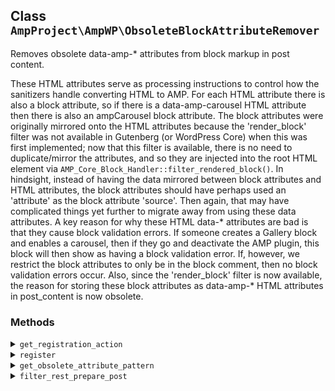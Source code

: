 ## Class `AmpProject\AmpWP\ObsoleteBlockAttributeRemover`

Removes obsolete data-amp-* attributes from block markup in post content.

These HTML attributes serve as processing instructions to control how the sanitizers handle converting HTML to AMP. For each HTML attribute there is also a block attribute, so if there is a data-amp-carousel HTML attribute then there is also an ampCarousel block attribute. The block attributes were originally mirrored onto the HTML attributes because the &#039;render_block&#039; filter was not available in Gutenberg (or WordPress Core) when this was first implemented; now that this filter is available, there is no need to duplicate/mirror the attributes, and so they are injected into the root HTML element via `AMP_Core_Block_Handler::filter_rendered_block()`. In hindsight, instead of having the data mirrored between block attributes and HTML attributes, the block attributes should have perhaps used an &#039;attribute&#039; as the block attribute &#039;source&#039;. Then again, that may have complicated things yet further to migrate away from using these data attributes. A key reason for why these HTML data-* attributes are bad is that they cause block validation errors. If someone creates a Gallery block and enables a carousel, then if they go and deactivate the AMP plugin, this block will then show as having a block validation error. If, however, we restrict the block attributes to only be in the block comment, then no block validation errors occur. Also, since the &#039;render_block&#039; filter is now available, the reason for storing these block attributes as data-amp-* HTML attributes in post_content is now obsolete.

### Methods
<details>
<summary><code>get_registration_action</code></summary>

```php
static public get_registration_action()
```

Get registration action.


</details>
<details>
<summary><code>register</code></summary>

```php
public register()
```

Register the service with the system.


</details>
<details>
<summary><code>get_obsolete_attribute_pattern</code></summary>

```php
protected get_obsolete_attribute_pattern()
```

Get obsolete attribute regular expression to match the obsolete attribute key/value pair in an HTML start tag.

.


</details>
<details>
<summary><code>filter_rest_prepare_post</code></summary>

```php
public filter_rest_prepare_post( WP_REST_Response $response )
```

Filter post response object to purge obsolete attributes from the raw content.


</details>
